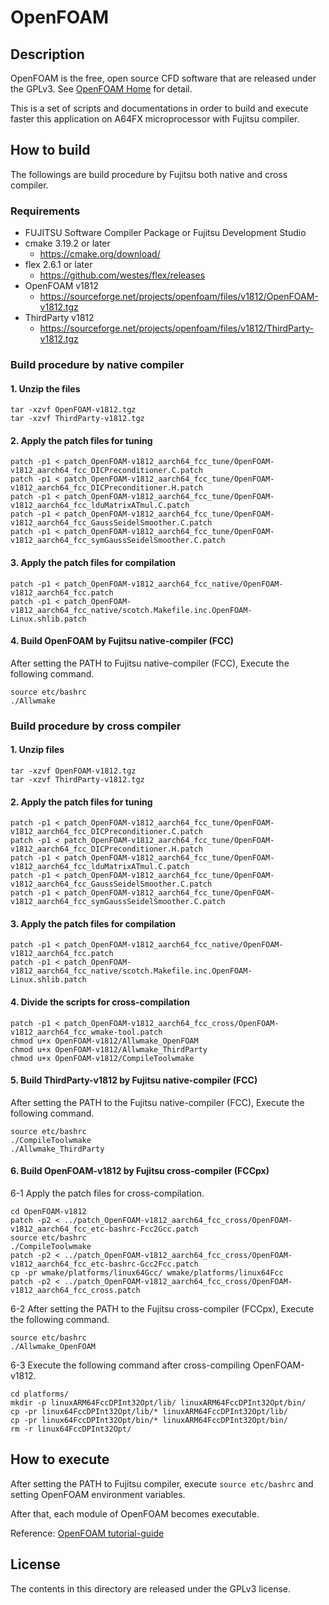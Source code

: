 # OpenFOAM

## Description

OpenFOAM is the free, open source CFD software that are released under the GPLv3.
See [OpenFOAM Home](https://www.openfoam.com/) for detail.

This is a set of scripts and documentations in order to build and execute faster this application on A64FX microprocessor with Fujitsu compiler.

<!--
## Verification environment
Operations of the contents have been verified in the following environment.

- FX1000
  - Operating System: Red Hat Enterprise Linux release 8.1 (Ootpa)
  - Compiler: Fujitsu Compiler 4.3.0 20201030
  - MPI: Fujitsu MPI Library 4.0.1 cd3275a957
- FX700
  - Operating System: Red Hat Enterprise Linux release 8.1 (Ootpa)
  - Compiler: Fujitsu Compiler 4.2.1 20200821
  - MPI: Fujitsu MPI Library 4.0.1 5489784f3b
-->

## How to build 

The followings are build procedure by Fujitsu both native and cross compiler.

### Requirements

- FUJITSU Software Compiler Package or Fujitsu Development Studio
- cmake 3.19.2 or later
  - https://cmake.org/download/
- flex 2.6.1 or later
  - https://github.com/westes/flex/releases
- OpenFOAM v1812
  - https://sourceforge.net/projects/openfoam/files/v1812/OpenFOAM-v1812.tgz
- ThirdParty v1812
  - https://sourceforge.net/projects/openfoam/files/v1812/ThirdParty-v1812.tgz

### Build procedure by native compiler

<!--
1. Download OpenFOAM
```
wget https://sourceforge.net/projects/openfoam/files/v1812/OpenFOAM-v1812.tgz
wget https://sourceforge.net/projects/openfoam/files/v1812/ThirdParty-v1812.tgz
```
-->

#### 1. Unzip the files
```
tar -xzvf OpenFOAM-v1812.tgz
tar -xzvf ThirdParty-v1812.tgz
```
#### 2. Apply the patch files for tuning
```
patch -p1 < patch_OpenFOAM-v1812_aarch64_fcc_tune/OpenFOAM-v1812_aarch64_fcc_DICPreconditioner.C.patch
patch -p1 < patch_OpenFOAM-v1812_aarch64_fcc_tune/OpenFOAM-v1812_aarch64_fcc_DICPreconditioner.H.patch
patch -p1 < patch_OpenFOAM-v1812_aarch64_fcc_tune/OpenFOAM-v1812_aarch64_fcc_lduMatrixATmul.C.patch
patch -p1 < patch_OpenFOAM-v1812_aarch64_fcc_tune/OpenFOAM-v1812_aarch64_fcc_GaussSeidelSmoother.C.patch
patch -p1 < patch_OpenFOAM-v1812_aarch64_fcc_tune/OpenFOAM-v1812_aarch64_fcc_symGaussSeidelSmoother.C.patch
```
#### 3. Apply the patch files for compilation
```
patch -p1 < patch_OpenFOAM-v1812_aarch64_fcc_native/OpenFOAM-v1812_aarch64_fcc.patch
patch -p1 < patch_OpenFOAM-v1812_aarch64_fcc_native/scotch.Makefile.inc.OpenFOAM-Linux.shlib.patch
```
#### 4. Build OpenFOAM by Fujitsu native-compiler (FCC)

After setting the PATH to Fujitsu native-compiler (FCC), Execute the following command.
```
source etc/bashrc
./Allwmake
```

### Build procedure by cross compiler

<!--
1. Download OpenFOAM
```
wget https://sourceforge.net/projects/openfoam/files/v1812/OpenFOAM-v1812.tgz
wget https://sourceforge.net/projects/openfoam/files/v1812/ThirdParty-v1812.tgz
```
-->

#### 1. Unzip files
```
tar -xzvf OpenFOAM-v1812.tgz
tar -xzvf ThirdParty-v1812.tgz
```

#### 2. Apply the patch files for tuning
```
patch -p1 < patch_OpenFOAM-v1812_aarch64_fcc_tune/OpenFOAM-v1812_aarch64_fcc_DICPreconditioner.C.patch
patch -p1 < patch_OpenFOAM-v1812_aarch64_fcc_tune/OpenFOAM-v1812_aarch64_fcc_DICPreconditioner.H.patch
patch -p1 < patch_OpenFOAM-v1812_aarch64_fcc_tune/OpenFOAM-v1812_aarch64_fcc_lduMatrixATmul.C.patch
patch -p1 < patch_OpenFOAM-v1812_aarch64_fcc_tune/OpenFOAM-v1812_aarch64_fcc_GaussSeidelSmoother.C.patch
patch -p1 < patch_OpenFOAM-v1812_aarch64_fcc_tune/OpenFOAM-v1812_aarch64_fcc_symGaussSeidelSmoother.C.patch
```

#### 3. Apply the patch files for compilation
```
patch -p1 < patch_OpenFOAM-v1812_aarch64_fcc_native/OpenFOAM-v1812_aarch64_fcc.patch
patch -p1 < patch_OpenFOAM-v1812_aarch64_fcc_native/scotch.Makefile.inc.OpenFOAM-Linux.shlib.patch
```

#### 4. Divide the scripts for cross-compilation
```
patch -p1 < patch_OpenFOAM-v1812_aarch64_fcc_cross/OpenFOAM-v1812_aarch64_fcc_wmake-tool.patch
chmod u+x OpenFOAM-v1812/Allwmake_OpenFOAM
chmod u+x OpenFOAM-v1812/Allwmake_ThirdParty
chmod u+x OpenFOAM-v1812/CompileToolwmake
```

#### 5. Build ThirdParty-v1812 by Fujitsu native-compiler (FCC)

After setting the PATH to the Fujitsu native-compiler (FCC), Execute the following command.
```
source etc/bashrc
./CompileToolwmake
./Allwmake_ThirdParty
```

#### 6. Build OpenFOAM-v1812 by Fujitsu cross-compiler (FCCpx)

6-1 Apply the patch files for cross-compilation.
```
cd OpenFOAM-v1812
patch -p2 < ../patch_OpenFOAM-v1812_aarch64_fcc_cross/OpenFOAM-v1812_aarch64_fcc_etc-bashrc-Fcc2Gcc.patch
source etc/bashrc
./CompileToolwmake
patch -p2 < ../patch_OpenFOAM-v1812_aarch64_fcc_cross/OpenFOAM-v1812_aarch64_fcc_etc-bashrc-Gcc2Fcc.patch
cp -pr wmake/platforms/linux64Gcc/ wmake/platforms/linux64Fcc
patch -p2 < ../patch_OpenFOAM-v1812_aarch64_fcc_cross/OpenFOAM-v1812_aarch64_fcc_cross.patch
```
6-2 After setting the PATH to the Fujitsu cross-compiler (FCCpx), Execute the following command.
```
source etc/bashrc
./Allwmake_OpenFOAM
```
6-3 Execute the following command after cross-compiling OpenFOAM-v1812.
```
cd platforms/
mkdir -p linuxARM64FccDPInt32Opt/lib/ linuxARM64FccDPInt32Opt/bin/
cp -pr linux64FccDPInt32Opt/lib/* linuxARM64FccDPInt32Opt/lib/
cp -pr linux64FccDPInt32Opt/bin/* linuxARM64FccDPInt32Opt/bin/
rm -r linux64FccDPInt32Opt/
```

## How to execute

After setting the PATH to Fujitsu compiler, execute `source etc/bashrc` and setting OpenFOAM environment variables.

After that, each module of OpenFOAM becomes executable.

Reference: [OpenFOAM tutorial-guide](https://www.openfoam.com/documentation/tutorial-guide/)


## License

The contents in this directory are released under the GPLv3 license.
